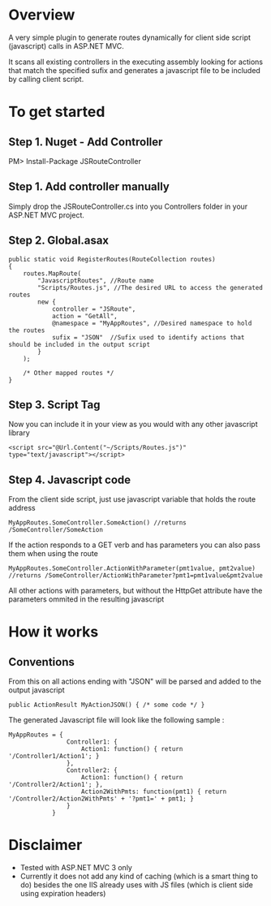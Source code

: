 Overview
========

A very simple plugin to generate routes dynamically for client side script (javascript) calls in ASP.NET MVC.

It scans all existing controllers in the executing assembly looking for actions that match the specified sufix and generates a javascript file to be included by calling client script.

To get started 
==============

Step 1. Nuget - Add Controller
------------------------------
PM> Install-Package JSRouteController

Step 1. Add controller manually
-------------------------------
Simply drop the JSRouteController.cs into you Controllers folder in your ASP.NET MVC project.

Step 2. Global.asax
-------------------
	public static void RegisterRoutes(RouteCollection routes)
	{	
		routes.MapRoute(
			"JavascriptRoutes", //Route name
			"Scripts/Routes.js", //The desired URL to access the generated routes
			new { 
				controller = "JSRoute", 
				action = "GetAll", 
				@namespace = "MyAppRoutes", //Desired namespace to hold the routes
				sufix = "JSON"  //Sufix used to identify actions that should be included in the output script
			}
		);
		
		/* Other mapped routes */
	}
	
Step 3. Script Tag
------------------
Now you can include it in your view as you would with any other javascript library

	<script src="@Url.Content("~/Scripts/Routes.js")" type="text/javascript"></script>
	
Step 4. Javascript code
-----------------------
From the client side script, just use javascript variable that holds the route address

	MyAppRoutes.SomeController.SomeAction() //returns /SomeController/SomeAction

If the action responds to a GET verb and has parameters you can also pass them when using the route

	MyAppRoutes.SomeController.ActionWithParameter(pmt1value, pmt2value) //returns /SomeController/ActionWithParameter?pmt1=pmt1value&pmt2value
	
All other actions with parameters, but without the HttpGet attribute have the parameters ommited in the resulting javascript
	
How it works
==========
	
Conventions
-----------

From this on all actions ending with "JSON" will be parsed and added to the output javascript

	public ActionResult MyActionJSON() { /* some code */ } 
	
The generated Javascript file will look like the following sample :

	MyAppRoutes = {
					Controller1: {
						Action1: function() { return '/Controller1/Action1'; }
					},
					Controller2: {
						Action1: function() { return '/Controller2/Action1'; },
						Action2WithPmts: function(pmt1) { return '/Controller2/Action2WithPmts' + '?pmt1=' + pmt1; }
					}
				}



Disclaimer
==========

* Tested with ASP.NET MVC 3 only
* Currently it does not add any kind of caching (which is a smart thing to do) besides the one IIS already uses with JS files (which is client side using expiration headers)